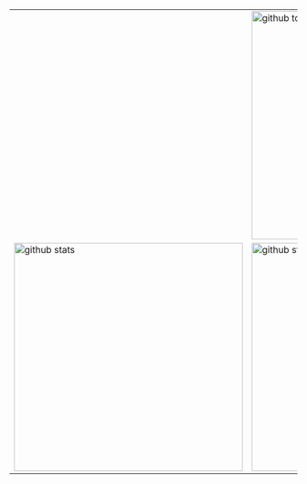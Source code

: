 <table align="center" style="width: 100%; border-collapse: collapse;">
  <tr>
    <td style="width: 50%;">
    </td>
    <td style="width: 50%;">
      <a href="https://github.com/Pyromagne">
      <img width="400" src="https://github-readme-stats.vercel.app/api/top-langs/?username=pyromagne&amp;theme=tokyonight&amp;show_icons=true&amp;hide_border=true&amp;layout=compact" alt="github top languages">
      </a>
    </td>
  </tr>
  
  <tr>
  <td style="width: 50%;">
    <a href="https://github.com/Pyromagne">
        <img width="400" src="https://github-readme-stats.vercel.app/api?username=pyromagne&amp;theme=tokyonight&amp;show_icons=true&amp;hide_border=true&amp;count_private=true" alt="github stats">
      </a>
  </td>
    <td style="width: 50%;">
      <a href="https://github.com/Pyromagne">
        <img width="400" src="https://github-readme-streak-stats.herokuapp.com/?user=pyromagne&amp;theme=tokyonight&amp;hide_border=true" alt="github streak">
      </a>
    </td>
  </tr>
</table>




